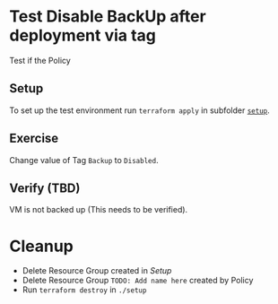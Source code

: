 # Test Disable BackUp after deployment via tag

Test if the Policy 

## Setup

To set up the test environment run `terraform apply` in subfolder [`setup`](./setup/).

## Exercise

Change value of Tag `Backup` to `Disabled`. 

## Verify (TBD)

VM is not backed up (This needs to be verified). 

# Cleanup

- Delete Resource Group created in *Setup*
- Delete Resource Group `TODO: Add name here` created by Policy
- Run `terraform destroy` in `./setup`